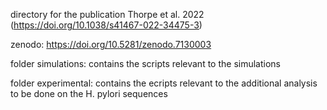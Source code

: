 directory for the publication Thorpe et al. 2022 (https://doi.org/10.1038/s41467-022-34475-3)

zenodo: https://doi.org/10.5281/zenodo.7130003


folder simulations: contains the scripts relevant to the simulations

folder experimental: contains the ecripts relevant to the additional analysis to be done on the H. pylori sequences
